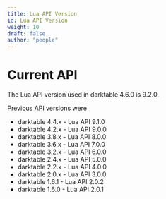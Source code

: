 ```yaml
---
title: Lua API Version
id: Lua API Version
weight: 10
draft: false
author: "people"
---
```


# Current API

The Lua API version used in darktable 4.6.0 is 9.2.0.

Previous API versions were

- darktable 4.4.x  -  Lua API 9.1.0
- darktable 4.2.x  -  Lua API 9.0.0
- darktable 3.8.x  -  Lua API 8.0.0
- darktable 3.6.x  -  Lua API 7.0.0
- darktable 3.2.x  -  Lua API 6.0.0
- darktable 2.4.x  -  Lua API 5.0.0
- darktable 2.2.x  -  Lua API 4.0.0
- darktable 2.0.x  -  Lua API 3.0.0
- darktable 1.6.1  -  Lua API 2.0.2
- darktable 1.6.0  -  Lua API 2.0.1

